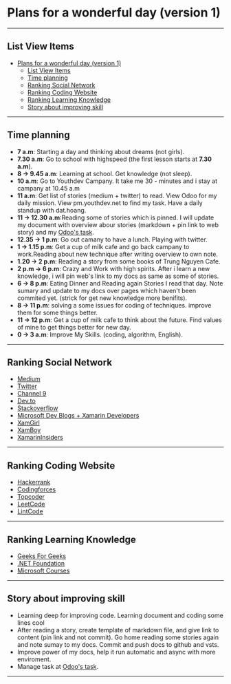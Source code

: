# Plans for a wonderful day (version 1)

<hr/>

## List View Items

- [Plans for a wonderful day (version 1)](#plans-for-a-wonderful-day-version-1)
  - [List View Items](#list-view-items)
  - [Time planning](#time-planning)
  - [Ranking Social Network](#ranking-social-network)
  - [Ranking Coding Website](#ranking-coding-website)
  - [Ranking Learning Knowledge](#ranking-learning-knowledge)
  - [Story about improving skill](#story-about-improving-skill)

<hr/>

## Time planning

- **7 a.m**: Starting a day and thinking about dreams (not girls).
- **7.30 a.m**: Go to school with highspeed (the first lesson starts at **7.30 a.m**).
- **8 -> 9.45 a.m**: Learning at school. Get knowledge (not sleep).
- **10 a.m**: Go to Youthdev Campany. It take me 30 - minutes and i stay at campany at 10.45 a.m
- **11 a.m**: Get list of stories (medium + twitter) to read. View Odoo for my daily mission. View pm.youthdev.net to find my task. Have a daily standup with dat.hoang.
- **11 -> 12.30 a.m**:Reading some of stories which is pinned. I will update my document with overview abour stories (markdown + pin link to web story) and my [Odoo's task](https://moonsmile1.odoo.com/).
- **12.35 -> 1 p.m**: Go out camany to have a lunch. Playing with twitter.
- **1 -> 1.15 p.m**: Get a cup of milk cafe and go back campany to work.Reading about new technique after writing overview to own note.
- **1.20 -> 2 p.m**: Reading a story from some books of Trung Nguyen Cafe.
- **2 p.m -> 6 p.m**: Crazy and Work with high spirits. After i learn a new knowledge, i will pin web's link to my docs as same as some of stories.
- **6 -> 8 p.m**: Eating Dinner and Reading again Stories I read that day. Note sumary and update to my docs over pages which haven't been commited yet. (strick for get new knowledge more benifits).
- **8 -> 11 p.m**: solving a some issues for coding of techniques. improve them for some things better.
- **11 -> 12 p.m**: Get a cup of milk cafe to think about the future. Find values of mine to get things better for new day.
- **0 -> 3 a.m**: Improve My Skills. (coding, algorithm, English).

<hr/>

## Ranking Social Network

- [Medium](https://medium.com/)
- [Twitter](https://twitter.com/)
- [Channel 9](https://channel9.msdn.com/)
- [Dev.to](https://dev.to/)
- [Stackoverflow](https://stackoverflow.com/)
- [Microsoft Dev Blogs + Xamarin Developers](https://devblogs.microsoft.com/)
- [XamGirl](https://xamgirl.com/)
- [XamBoy](https://www.xamboy.com/)
- [XamarinInsiders](https://xamarininsider.com/)

<hr/>

## Ranking Coding Website

- [Hackerrank](https://www.hackerrank.com/)
- [Codingforces](https://codeforces.com/)
- [Topcoder](https://www.topcoder.com/)
- [LeetCode](https://leetcode.com/)
- [LintCode](https://www.lintcode.com/)

<hr/>

## Ranking Learning Knowledge

- [Geeks For Geeks](https://www.geeksforgeeks.org/)
- [.NET Foundation](https://presentations.dotnetfoundation.org/)
- [Microsoft Courses](https://developer.microsoft.com/en-us/collective/learning/courses)

<hr/>

## Story about improving skill

- Learning deep for improving code. Learning document and coding some lines cool
- After reading a story, create template of markdown file, and give link to content (pin link and not commit). Go home reading some stories again and note sumay to my docs. Commit and push docs to github and vsts.
- Improve power of my docs, help it run automatic and async with more enviroment.
- Manage task at [Odoo's task](https://moonsmile1.odoo.com/).

<hr/>
